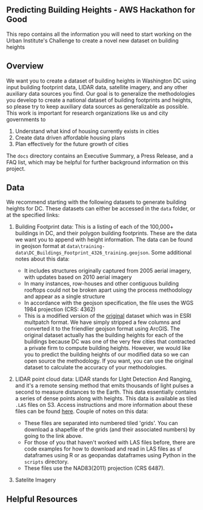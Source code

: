 ## Predicting Building Heights - AWS Hackathon for Good

This repo contains all the information you will need to start working on the Urban Institute's Challenge to create a novel new dataset on building heights 

## Overview
We want you to create a dataset of building heights in Washington DC using input building footprint data, LIDAR data, satellite imagery, and any other auxiliary data sources you find. Our goal is to generalize the methodologies you develop to create a national dataset of building footprints and heights, so please try to keep auxiliary data sources as generalizable as possible. This work is important for research organizations like us and city governments to 

1) Understand what kind of housing currently exists in cities  
2) Create data driven affordable housing plans
3) Plan effectively for the future growth of cities

The `docs` directory contains an Executive Summary, a Press Release, and a FAQ list, which may be helpful for further background information on this project. 


## Data

We recommend starting with the following datasets to generate building heights for DC. These datasets can either be accessed in the `data` folder, or at the specified links:

1) Building Footprint data: This is a listing of each of the 100,000+ buildings in DC, and their polygon building footprints. These are the data we want you to append with height information. The data can be found in geojson format at `data\training-data\DC_Buildings_Footprint_4326_training.geojson`. Some additional notes about this data:
    - It includes structures originally captured from 2005 aerial imagery, with updates based on 2010 aerial imagery
    - In many instances, row-houses and other contiguous building rooftops could not be broken apart using the process methodology and appear as a single structure
    - In accordance with the geojson specification, the file uses the WGS 1984 projection (CRS: 4362)
    - This is a modified version of the [original](https://opendata.dc.gov/datasets/274f7c2b5f7c4ae19f165d9951057a00) dataset which was in ESRI multpatch format. We have simply stripped a few columns and converted it to the friendlier geojson format using ArcGIS. The original dataset actually has the building heights for each of the buildings because DC was one of the very few cities that contracted a private firm to compute building heights. However, we would like you to predict the building heights of our modified data so we can open source the methodology. If you want, you can use the original dataset to calculate the accuracy of your methodologies.  

2) LIDAR point cloud data: LIDAR stands for LIght Detection And Ranging, and it's a remote sensing method that emits thousands of light pulses a second to measure distances to the Earth. This data essentially contains a series of dense points along with heights. This data is available as tiled `.LAS` files on S3. Access instructions and more information about these files can be found [here](https://docs.opendata.aws/dc-lidar-2018/readme.html). Couple of notes on this data:
    - These files are separated into numbered tiled 'grids'. You can download a shapefile of the grids (and their associated numbers) by going to the link above. 
    - For those of you that haven't worked with LAS files before, there are code examples for how to download and read in LAS files as sf dataframes using R or as geopandas dataframes using Python in the `scripts` directory.  
    - These files use the NAD83(2011) projection (CRS 6487).

3) Satelite Imagery

## Helpful Resources

